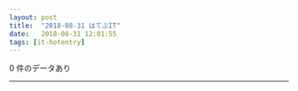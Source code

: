 ```yaml
---
layout: post
title:  "2018-08-31 はてぶIT"
date:   2018-08-31 12:01:55
tags: [it-hotentry]
---
```

0 件のデータあり

<hr>
